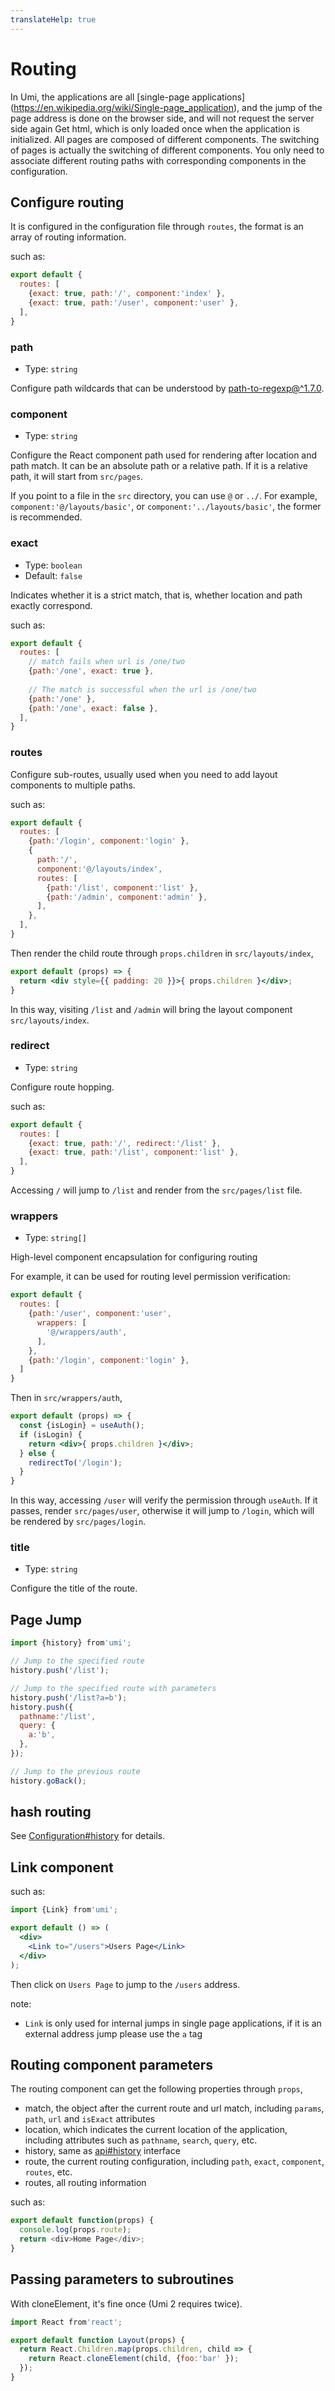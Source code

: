 ```yaml
---
translateHelp: true
---
```


# Routing


In Umi, the applications are all [single-page applications] (https://en.wikipedia.org/wiki/Single-page_application), and the jump of the page address is done on the browser side, and will not request the server side again Get html, which is only loaded once when the application is initialized. All pages are composed of different components. The switching of pages is actually the switching of different components. You only need to associate different routing paths with corresponding components in the configuration.

## Configure routing

It is configured in the configuration file through `routes`, the format is an array of routing information.

such as:

```js
export default {
  routes: [
    {exact: true, path:'/', component:'index' },
    {exact: true, path:'/user', component:'user' },
  ],
}
```

### path

* Type: `string`

Configure path wildcards that can be understood by [path-to-regexp@^1.7.0](https://github.com/pillarjs/path-to-regexp/tree/v1.7.0).

### component

* Type: `string`

Configure the React component path used for rendering after location and path match. It can be an absolute path or a relative path. If it is a relative path, it will start from `src/pages`.

If you point to a file in the `src` directory, you can use `@` or `../`. For example, `component:'@/layouts/basic'`, or `component:'../layouts/basic'`, the former is recommended.

### exact

* Type: `boolean`
* Default: `false`

Indicates whether it is a strict match, that is, whether location and path exactly correspond.

such as:

```js
export default {
  routes: [
    // match fails when url is /one/two
    {path:'/one', exact: true },
    
    // The match is successful when the url is /one/two
    {path:'/one' },
    {path:'/one', exact: false },
  ],
}
```

### routes

Configure sub-routes, usually used when you need to add layout components to multiple paths.

such as:

```js
export default {
  routes: [
    {path:'/login', component:'login' },
    {
      path:'/',
      component:'@/layouts/index',
      routes: [
        {path:'/list', component:'list' },
        {path:'/admin', component:'admin' },
      ],
    },
  ],
}
```

Then render the child route through `props.children` in `src/layouts/index`,

```jsx
export default (props) => {
  return <div style={{ padding: 20 }}>{ props.children }</div>;
}
```

In this way, visiting `/list` and `/admin` will bring the layout component `src/layouts/index`.

### redirect

* Type: `string`

Configure route hopping.

such as:

```js
export default {
  routes: [
    {exact: true, path:'/', redirect:'/list' },
    {exact: true, path:'/list', component:'list' },
  ],
}
```

Accessing `/` will jump to `/list` and render from the `src/pages/list` file.

### wrappers

* Type: `string[]`

High-level component encapsulation for configuring routing

For example, it can be used for routing level permission verification:

```js
export default {
  routes: [
    {path:'/user', component:'user',
      wrappers: [
        '@/wrappers/auth',
      ],
    },
    {path:'/login', component:'login' },
  ]
}
```

Then in `src/wrappers/auth`,

```jsx
export default (props) => {
  const {isLogin} = useAuth();
  if (isLogin) {
    return <div>{ props.children }</div>;
  } else {
    redirectTo('/login');
  }
}
```

In this way, accessing `/user` will verify the permission through `useAuth`. If it passes, render `src/pages/user`, otherwise it will jump to `/login`, which will be rendered by `src/pages/login`.

### title

* Type: `string`

Configure the title of the route.

## Page Jump

```js
import {history} from'umi';

// Jump to the specified route
history.push('/list');

// Jump to the specified route with parameters
history.push('/list?a=b');
history.push({
  pathname:'/list',
  query: {
    a:'b',
  },
});

// Jump to the previous route
history.goBack();
```

## hash routing

See [Configuration#history](../config#history) for details.

## Link component

such as:

```jsx
import {Link} from'umi';

export default () => (
  <div>
    <Link to="/users">Users Page</Link>
  </div>
);
```

Then click on `Users Page` to jump to the `/users` address.

note:

* `Link` is only used for internal jumps in single page applications, if it is an external address jump please use the `a` tag

## Routing component parameters

The routing component can get the following properties through `props`,

* match, the object after the current route and url match, including `params`, `path`, `url` and `isExact` attributes
* location, which indicates the current location of the application, including attributes such as `pathname`, `search`, `query`, etc.
* history, same as [api#history](../api#history) interface
* route, the current routing configuration, including `path`, `exact`, `component`, `routes`, etc.
* routes, all routing information

such as:

```js
export default function(props) {
  console.log(props.route);
  return <div>Home Page</div>;
}
```

## Passing parameters to subroutines

With cloneElement, it's fine once (Umi 2 requires twice).

```js
import React from'react';

export default function Layout(props) {
  return React.Children.map(props.children, child => {
    return React.cloneElement(child, {foo:'bar' });
  });
}
```
